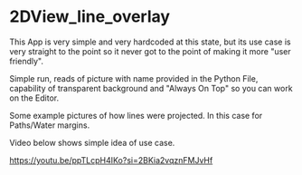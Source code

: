 # 2DView_line_overlay
This App is very simple and very hardcoded at this state, but its use case is very straight to the point so it never got to the point of making it more "user friendly".

Simple run, reads of picture with name provided in the Python File, capability of transparent background and "Always On Top" so you can work on the Editor.

Some example pictures of how lines were projected. In this case for Paths/Water margins.

Video below shows simple idea of use case.

https://youtu.be/ppTLcpH4IKo?si=2BKia2vqznFMJvHf


